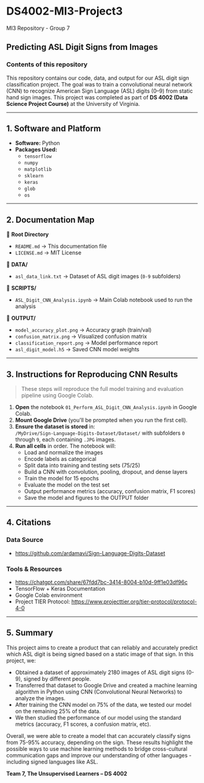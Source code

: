 # DS4002-MI3-Project3
MI3 Repository - Group 7

## Predicting ASL Digit Signs from Images

### **Contents of this repository**
This repository contains our code, data, and output for our ASL digit sign classification project. The goal was to train a convolutional neural network (CNN) to recognize American Sign Language (ASL) digits (0–9) from static hand sign images. This project was completed as part of **DS 4002 (Data Science Project Course)** at the University of Virginia.

---

## **1. Software and Platform**

- **Software:** Python  
- **Packages Used:**  
  - `tensorflow`  
  - `numpy`  
  - `matplotlib`  
  - `sklearn`  
  - `keras`  
  - `glob`  
  - `os`
---

## **2. Documentation Map**

📂 **Root Directory**  
- `README.md` → This documentation file  
- `LICENSE.md` → MIT License  

📂 **DATA/**  
- `asl_data_link.txt` → Dataset of ASL digit images (`0-9` subfolders)

📂 **SCRIPTS/**  
- `ASL_Digit_CNN_Analysis.ipynb` → Main Colab notebook used to run the analysis

📂 **OUTPUT/**  
- `model_accuracy_plot.png` → Accuracy graph (train/val)  
- `confusion_matrix.png` → Visualized confusion matrix  
- `classification_report.png` → Model performance report  
- `asl_digit_model.h5` → Saved CNN model weights

---

## **3. Instructions for Reproducing CNN Results**

> These steps will reproduce the full model training and evaluation pipeline using Google Colab.

1. **Open** the notebook `01_Perform_ASL_Digit_CNN_Analysis.ipynb` in Google Colab.
2. **Mount Google Drive** (you'll be prompted when you run the first cell).
3. **Ensure the dataset is stored** in:  
   `/MyDrive/Sign-Language-Digits-Dataset/Dataset/` with subfolders `0` through `9`, each containing `.JPG` images.
4. **Run all cells** in order. The notebook will:
   - Load and normalize the images
   - Encode labels as categorical
   - Split data into training and testing sets (75/25)
   - Build a CNN with convolution, pooling, dropout, and dense layers
   - Train the model for 15 epochs
   - Evaluate the model on the test set
   - Output performance metrics (accuracy, confusion matrix, F1 scores)
   - Save the model and figures to the OUTPUT folder

---

## **4. Citations**

### Data Source  
- https://github.com/ardamavi/Sign-Language-Digits-Dataset

### Tools & Resources  
- https://chatgpt.com/share/67fdd7bc-3414-8004-b10d-9ff1e03df96c  
- TensorFlow + Keras Documentation  
- Google Colab environment  
- Project TIER Protocol: https://www.projecttier.org/tier-protocol/protocol-4-0

---

## **5. Summary**

This project aims to create a product that can reliably and accurately predict which ASL digit is being signed based on a static image of that sign. In this project, we:
- Obtained a dataset of approximately 2180 images of ASL digit signs (0-9), signed by different people.
- Transferred that dataset to Google Drive and created a machine learning algorithm in Python using CNN (Convolutional Neural Networks) to analyze the images.
- After training the CNN model on 75% of the data, we tested our model on the remaining 25% of the data.
- We then studied the performance of our model using the standard metrics (accuracy, F1 scores, a confusion matrix, etc).

Overall, we were able to create a model that can accurately classify signs from 75-95% accuracy, depending on the sign. These results highlight the possible ways to use machine learning methods to bridge cross-cultural communication gaps and improve our understanding of other languages - including signed languages like ASL. 

**Team 7, The Unsupervised Learners – DS 4002**
